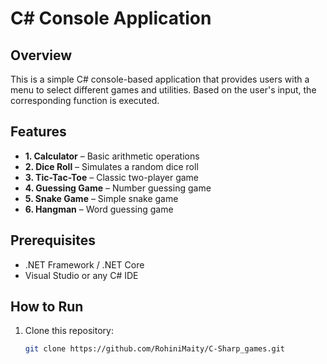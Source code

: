 # C# Console Application  

## Overview  
This is a simple C# console-based application that provides users with a menu to select different games and utilities. Based on the user's input, the corresponding function is executed.

## Features  
- **1. Calculator** – Basic arithmetic operations  
- **2. Dice Roll** – Simulates a random dice roll  
- **3. Tic-Tac-Toe** – Classic two-player game  
- **4. Guessing Game** – Number guessing game  
- **5. Snake Game** – Simple snake game  
- **6. Hangman** – Word guessing game  

## Prerequisites  
- .NET Framework / .NET Core  
- Visual Studio or any C# IDE  

## How to Run  
1. Clone this repository:  
   ```bash
   git clone https://github.com/RohiniMaity/C-Sharp_games.git